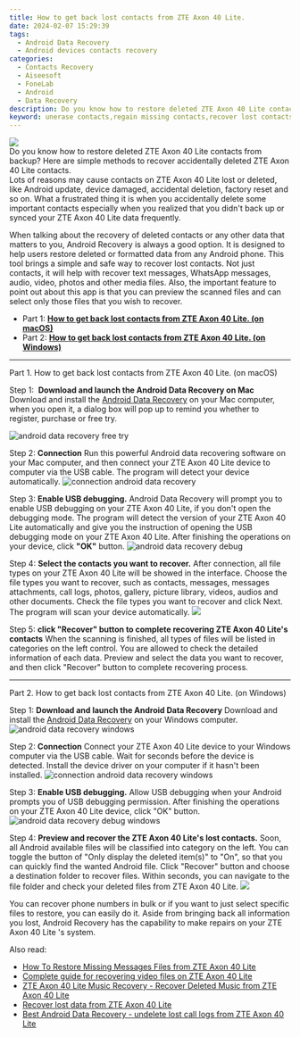 ```yaml
---
title: How to get back lost contacts from ZTE Axon 40 Lite.
date: 2024-02-07 15:29:39
tags: 
  - Android Data Recovery
  - Android devices contacts recovery
categories: 
  - Contacts Recovery
  - Aiseesoft
  - FoneLab
  - Android
  - Data Recovery
description: Do you know how to restore deleted ZTE Axon 40 Lite contacts from backup? Here are simple methods to recover accidentally deleted ZTE Axon 40 Lite contacts.
keyword: unerase contacts,regain missing contacts,recover lost contacts from ZTE Axon 40 Lite,retrieve wiped phone number ZTE Axon 40 Lite,save erased contacts from ZTE Axon 40 Lite,restore deleted phone number on ZTE Axon 40 Lite,how do i recover contacts on ZTE Axon 40 Lite,how to get back deleted contacts ZTE Axon 40 Lite phone,how can i get contacts back on ZTE Axon 40 Lite,how to retrieve contacts from ZTE Axon 40 Lite,ZTE Axon 40 Lite contacts recovery,does the ZTE Axon 40 Lite have a backup for deleted contacts
---
```


<img src="https://img0mobiles.techidaily.com/images/best-assets/devices/zte/zte-axon-40-lite/2.jpg" class="atpl-imgstyle"  />

<div class="atpl-content atpl-for-fonelab-android recover-contacts">

<div class="atpl-post-description-part-1">
Do you know how to restore deleted ZTE Axon 40 Lite contacts from backup? Here are simple methods to recover accidentally deleted ZTE Axon 40 Lite contacts.
</div>




<div class="atpl-post-description-part-2">
<div class="tpl-content-sub-paragraph-question">
  Lots of reasons may cause contacts on ZTE Axon 40 Lite lost or deleted, like Android update, device damaged, accidental deletion, factory reset and so on. What a frustrated thing it is when you accidentally delete some important contacts especially when you realized that you didn't back up or synced your ZTE Axon 40 Lite data frequently.
</div>

</div>

<div class="atpl-post-description-part-3">
<div class="tpl-content-sub-paragraph-content">
  <p>
    When talking about the recovery of deleted contacts or any other data that matters to you, Android Recovery is always a good option. It is designed to help users restore deleted or formatted data from any Android phone. This tool brings a simple and safe way to recover lost contacts. Not just contacts, it will help with recover text messages, WhatsApp messages, audio, video, photos and other media files. Also, the important feature to point out about this app is that you can preview the scanned files and can select only those files that you wish to recover.
  </p>
</div>
</div>


<ul>
  <li>Part 1: <strong><a href="#p1"> How to get back lost contacts from ZTE Axon 40 Lite.  (on macOS)</a></strong></li>
  <li>Part 2: <strong><a href="#p2"> How to get back lost contacts from ZTE Axon 40 Lite.  (on Windows)</a></strong></li>
</ul>




<!-- Part 1 -->
<a id="p1" name="p1" ></a><hr>

<div>
  <span class="atpl-step-part-style">Part 1. How to get back lost contacts from ZTE Axon 40 Lite. (on macOS)</span>
</div>  

<span class="atpl-stepstyle-a"><span>Step 1: </span></span> <strong>Download and launch the Android Data Recovery on Mac</strong>
Download and install the <a href="https://tools.techidaily.com/aiseesoft-android-data-recovery/" target="_blank" rel="noopener">Android Data Recovery</a> on your Mac computer, when you open it, a dialog box will pop up to remind you whether to register, purchase or free try.

<img src="https://tools.techidaily.com/images/apps/aiseesoft/android-data-recovery/mac-free-try.png" class="atpl-imgstyle" alt="android data recovery free try" />

<span class="atpl-stepstyle-a"><span>Step 2: </span></span> <strong>Connection</strong>
Run this powerful Android data recovering software on your Mac computer, and then connect your ZTE Axon 40 Lite device to computer via the USB cable. The program will detect your device automatically.
<img src="https://tools.techidaily.com/images/apps/aiseesoft/android-data-recovery/mac-connection-interface.jpg" class="atpl-imgstyle" alt="connection android data recovery" />

<span class="atpl-stepstyle-a"><span>Step 3: </span></span> <strong>Enable USB debugging.</strong>
Android Data Recovery will prompt you to enable USB debugging on your ZTE Axon 40 Lite, if you don't open the debugging mode. The program will detect the version of your ZTE Axon 40 Lite automatically and give you the instruction of opening the USB debugging mode on your ZTE Axon 40 Lite. After finishing the operations on your device, click <strong>"OK"</strong> button.
<img src="https://tools.techidaily.com/images/apps/aiseesoft/android-data-recovery/mac-android-usb-debug.jpg"  class="atpl-imgstyle" alt="android data recovery debug" />

<span class="atpl-stepstyle-a"><span>Step 4: </span></span> <strong>Select the contacts you want to recover.</strong>
After connection, all file types on your ZTE Axon 40 Lite will be showed in the interface. Choose the file types you want to recover, such as contacts, messages, messages attachments, call logs, photos, gallery, picture library, videos, audios and other documents. Check the file types you want to recover and click Next. The program will scan your device automatically.
<img src="https://tools.techidaily.com/images/apps/aiseesoft/android-data-recovery/mac-choose-type-contacts.jpg" class="atpl-imgstyle"  />

<span class="atpl-stepstyle-a"><span>Step 5: </span></span> <strong>click "Recover" button to  complete recovering ZTE Axon 40 Lite's contacts</strong>
When the scanning is finished, all types of files will be listed in categories on the left control. You are allowed to check the detailed information of each data. Preview and select the data you want to recover, and then click "Recover" button to complete recovering process.


<a id="p2" name="p2"></a><hr>

<!-- Part 2 -->
<div>
  <span class="atpl-step-part-style">Part 2. How to get back lost contacts from ZTE Axon 40 Lite. (on Windows)</span>
</div>

<span class="atpl-stepstyle-a"><span>Step 1: </span></span> <strong>Download and launch the Android Data Recovery</strong>
Download and install the <a href="https://tools.techidaily.com/aiseesoft-android-data-recovery/" target="_blank" rel="noopener">Android Data Recovery</a> on your Windows computer.
<img src="https://tools.techidaily.com/images/apps/aiseesoft/android-data-recovery/win-start-interface.png"  class="atpl-imgstyle" alt="android data recovery windows" />

<span class="atpl-stepstyle-a"><span>Step 2: </span></span> <strong>Connection</strong>
Connect your ZTE Axon 40 Lite device to your Windows computer via the USB cable. Wait for seconds before the device is detected. Install the device driver on your computer if it hasn't been installed.
<img src="https://tools.techidaily.com/images/apps/aiseesoft/android-data-recovery/win-connection-interface.png" class="atpl-imgstyle" alt="connection android data recovery windows" />

<span class="atpl-stepstyle-a"><span>Step 3: </span></span> <strong>Enable USB debugging.</strong>
Allow USB debugging when your Android prompts you of USB debugging permission. After finishing the operations on your ZTE Axon 40 Lite device, click "OK" button.
<img src="https://tools.techidaily.com/images/apps/aiseesoft/android-data-recovery/win-android-usb-debug.png" class="atpl-imgstyle" alt="android data recovery debug windows" />

<span class="atpl-stepstyle-a"><span>Step 4: </span></span> <strong>Preview and recover the ZTE Axon 40 Lite's lost contacts.</strong>
Soon, all Android available files will be classified into category on the left. You can toggle the button of "Only display the deleted item(s)" to "On", so that you can quickly find the wanted Android file. Click "Recover" button and choose a destination folder to recover files. Within seconds, you can navigate to the file folder and check your deleted files from ZTE Axon 40 Lite.
<img src="https://tools.techidaily.com/images/apps/aiseesoft/android-data-recovery/win-recover-contacts.jpg" class="atpl-imgstyle"  />

<div class="atpl-post-description-part-4">
<div class="tpl-content-sub-paragraph-normal">
    <p>
        You can recover phone numbers in bulk or if you want to just select specific files to restore, you can easily do it. Aside from bringing back all information you lost, Android Recovery has the capability to make repairs on your ZTE Axon 40 Lite 's system.
    </p>
</div>
</div>

<ins class="adsbygoogle"
     style="display:block"
     data-ad-client="ca-pub-7571918770474297"
     data-ad-slot="8358498916"
     data-ad-format="auto"
     data-full-width-responsive="true"></ins>

<span class="atpl-alsoreadstyle">Also read:</span>
<div><ul>
<li><a href="/how-to-restore-missing-messages-files-from-zte-axon-40-lite-by-fonelab-android-recover-messages/" target="_blank" rel="noopener"><u>How To  Restore Missing Messages Files from ZTE Axon 40 Lite</u></a></li>
<li><a href="/complete-guide-for-recovering-video-files-on-zte-axon-40-lite-by-fonelab-android-recover-video/" target="_blank" rel="noopener"><u>Complete guide for recovering video files on ZTE Axon 40 Lite</u></a></li>
<li><a href="/zte-axon-40-lite-music-recovery-recover-deleted-music-from-zte-axon-40-lite-by-fonelab-android-recover-music/" target="_blank" rel="noopener"><u>ZTE Axon 40 Lite Music Recovery - Recover Deleted Music from ZTE Axon 40 Lite</u></a></li>
<li><a href="/recover-lost-data-from-zte-axon-40-lite-by-fonelab-android-recover-data/" target="_blank" rel="noopener"><u>Recover lost data from ZTE Axon 40 Lite</u></a></li>
<li><a href="/best-android-data-recovery-undelete-lost-call-logs-from-zte-axon-40-lite-by-fonelab-android-recover-call-logs/" target="_blank" rel="noopener"><u>Best Android Data Recovery - undelete lost call logs from ZTE Axon 40 Lite</u></a></li>
</ul></div>

</div>
